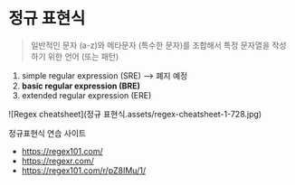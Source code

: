 # 정규 표현식

> 일반적인 문자 (a-z)와 메타문자 (특수한 문자)를 조합해서 특정 문자열을 작성하기 위한 언어 (또는 패턴)

1. simple regular expression (SRE) --> 폐지 예정 
2. **basic regular expression (BRE)**
3. extended regular expression (ERE)

![Regex cheatsheet](정규 표현식.assets/regex-cheatsheet-1-728.jpg)



정규표현식 연습 사이트

* https://regex101.com/
* https://regexr.com/
* https://regex101.com/r/pZ8IMu/1/

